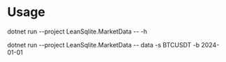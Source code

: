 # Usage

dotnet run --project LeanSqlite.MarketData -- -h

dotnet run --project LeanSqlite.MarketData -- data -s BTCUSDT -b 2024-01-01
